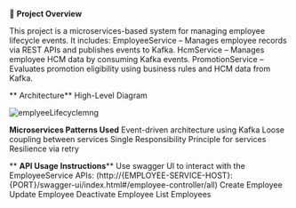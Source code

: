 🧾 **Project Overview**

This project is a microservices-based system for managing employee lifecycle events. 
It includes:
EmployeeService – Manages employee records via REST APIs and publishes events to Kafka.
HcmService – Manages employee HCM data by consuming Kafka events.
PromotionService – Evaluates promotion eligibility using business rules and HCM data from Kafka.

** Architecture**
High-Level Diagram

![emplyeeLifecyclemng](https://github.com/user-attachments/assets/51fdb514-25eb-4664-8bf2-e5f45b1e7c9e)

**Microservices Patterns Used**
Event-driven architecture using Kafka
Loose coupling between services
Single Responsibility Principle for services
Resilience via retry

** **API Usage Instructions****
Use swagger UI to interact with the EmployeeService APIs: (http://{EMPLOYEE-SERVICE-HOST}:{PORT}/swagger-ui/index.html#/employee-controller/all)
Create Employee
Update Employee
Deactivate Employee
List Employees
 
